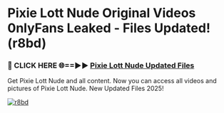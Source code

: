 # Pixie Lott Nude Original Videos 0nlyFans Leaked - Files Updated! (r8bd)

<h3>🔴 CLICK HERE 🌐==►► <a href="https://tinyurl.com/5h6xmrr3" rel="nofollow">Pixie Lott Nude Updated Files</a></h3>

Get Pixie Lott Nude and all content. Now you can access all videos and pictures of Pixie Lott Nude. New Updated Files 2025!

[![r8bd](https://i.imgur.com/KVD873Z.gif)](https://tinyurl.com/5h6xmrr3)
